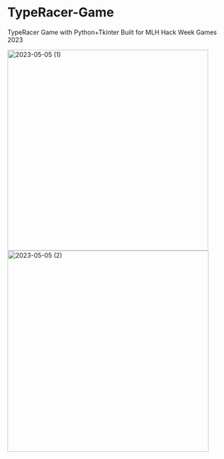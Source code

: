 # TypeRacer-Game
TypeRacer Game with Python+Tkinter
Built for MLH Hack Week Games 2023


<img width="450" alt="2023-05-05 (1)" src="https://github.com/kanchanrai7/TypeRacer-Game/assets/114416916/b15d5e6c-da5d-4803-be4c-4d6b11a6f9d7">
<img width="451" alt="2023-05-05 (2)" src="https://github.com/kanchanrai7/TypeRacer-Game/assets/114416916/3ac22edd-3aad-414b-8a54-b1a34ae339bc">
